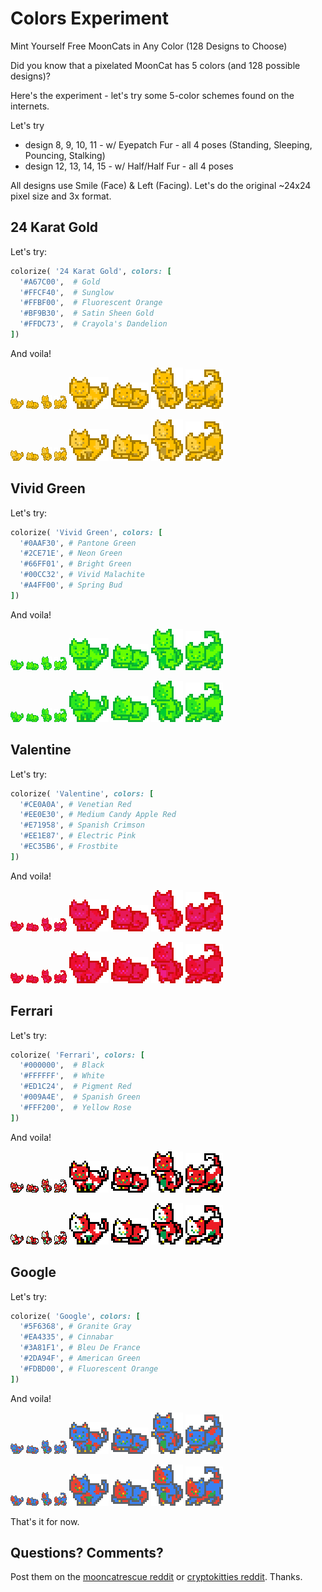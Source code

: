# Colors Experiment

Mint Yourself Free MoonCats in Any Color (128 Designs to Choose)

Did you know that a pixelated MoonCat has 5 colors (and 128 possible designs)?

Here's the experiment - let's try some 5-color schemes
found on the internets.

Let's try
- design 8, 9, 10, 11     - w/ Eyepatch Fur   - all 4 poses (Standing, Sleeping, Pouncing, Stalking)
- design 12, 13, 14, 15   - w/ Half/Half Fur - all 4 poses

All designs use Smile (Face) & Left (Facing). Let's do the original ~24x24 pixel size and 3x format.



## 24 Karat Gold

Let's try:

``` ruby
colorize( '24 Karat Gold', colors: [
  '#A67C00',  # Gold
  '#FFCF40',  # Sunglow
  '#FFBF00',  # Fluorescent Orange
  '#BF9B30',  # Satin Sheen Gold
  '#FFDC73',  # Crayola's Dandelion
])
```

And voila!

![](i/24_karat_gold_008.png)
![](i/24_karat_gold_009.png)
![](i/24_karat_gold_010.png)
![](i/24_karat_gold_011.png)
![](i/24_karat_gold_008x3.png)
![](i/24_karat_gold_009x3.png)
![](i/24_karat_gold_010x3.png)
![](i/24_karat_gold_011x3.png)

![](i/24_karat_gold_012.png)
![](i/24_karat_gold_013.png)
![](i/24_karat_gold_014.png)
![](i/24_karat_gold_015.png)
![](i/24_karat_gold_012x3.png)
![](i/24_karat_gold_013x3.png)
![](i/24_karat_gold_014x3.png)
![](i/24_karat_gold_015x3.png)



##  Vivid Green

Let's try:

``` ruby
colorize( 'Vivid Green', colors: [
  '#0AAF30', # Pantone Green
  '#2CE71E', # Neon Green
  '#66FF01', # Bright Green
  '#00CC32', # Vivid Malachite
  '#A4FF00', # Spring Bud
])
```

And voila!

![](i/vivid_green_008.png)
![](i/vivid_green_009.png)
![](i/vivid_green_010.png)
![](i/vivid_green_011.png)
![](i/vivid_green_008x3.png)
![](i/vivid_green_009x3.png)
![](i/vivid_green_010x3.png)
![](i/vivid_green_011x3.png)

![](i/vivid_green_012.png)
![](i/vivid_green_013.png)
![](i/vivid_green_014.png)
![](i/vivid_green_015.png)
![](i/vivid_green_012x3.png)
![](i/vivid_green_013x3.png)
![](i/vivid_green_014x3.png)
![](i/vivid_green_015x3.png)



## Valentine


Let's try:

``` ruby
colorize( 'Valentine', colors: [
  '#CE0A0A', # Venetian Red
  '#EE0E30', # Medium Candy Apple Red
  '#E71958', # Spanish Crimson
  '#EE1E87', # Electric Pink
  '#EC35B6', # Frostbite
])
```

And voila!

![](i/valentine_008.png)
![](i/valentine_009.png)
![](i/valentine_010.png)
![](i/valentine_011.png)
![](i/valentine_008x3.png)
![](i/valentine_009x3.png)
![](i/valentine_010x3.png)
![](i/valentine_011x3.png)

![](i/valentine_012.png)
![](i/valentine_013.png)
![](i/valentine_014.png)
![](i/valentine_015.png)
![](i/valentine_012x3.png)
![](i/valentine_013x3.png)
![](i/valentine_014x3.png)
![](i/valentine_015x3.png)


##  Ferrari


Let's try:

``` ruby
colorize( 'Ferrari', colors: [
  '#000000',  # Black
  '#FFFFFF',  # White
  '#ED1C24',  # Pigment Red
  '#009A4E',  # Spanish Green
  '#FFF200',  # Yellow Rose
])
```

And voila!

![](i/ferrari_008.png)
![](i/ferrari_009.png)
![](i/ferrari_010.png)
![](i/ferrari_011.png)
![](i/ferrari_008x3.png)
![](i/ferrari_009x3.png)
![](i/ferrari_010x3.png)
![](i/ferrari_011x3.png)

![](i/ferrari_012.png)
![](i/ferrari_013.png)
![](i/ferrari_014.png)
![](i/ferrari_015.png)
![](i/ferrari_012x3.png)
![](i/ferrari_013x3.png)
![](i/ferrari_014x3.png)
![](i/ferrari_015x3.png)


## Google

Let's try:

``` ruby
colorize( 'Google', colors: [
  '#5F6368', # Granite Gray
  '#EA4335', # Cinnabar
  '#3A81F1', # Bleu De France
  '#2DA94F', # American Green
  '#FDBD00', # Fluorescent Orange
])
```

And voila!

![](i/google_008.png)
![](i/google_009.png)
![](i/google_010.png)
![](i/google_011.png)
![](i/google_008x3.png)
![](i/google_009x3.png)
![](i/google_010x3.png)
![](i/google_011x3.png)

![](i/google_012.png)
![](i/google_013.png)
![](i/google_014.png)
![](i/google_015.png)
![](i/google_012x3.png)
![](i/google_013x3.png)
![](i/google_014x3.png)
![](i/google_015x3.png)



That's it for now.


## Questions? Comments?

Post them on the [mooncatrescue reddit](https://old.reddit.com/r/mooncatrescue)
or [cryptokitties reddit](https://old.reddit.com/r/cryptokitties). Thanks.
